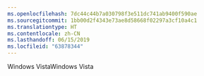 ```yaml
---
ms.openlocfilehash: 7dc44c44b7a030798f3e511dc741ab9400f590ae
ms.sourcegitcommit: 1bb00d2f4343e73ae8d58668f02297a3cf10a4c1
ms.translationtype: HT
ms.contentlocale: zh-CN
ms.lasthandoff: 06/15/2019
ms.locfileid: "63878344"
---
```

<span data-ttu-id="03bb1-101">Windows Vista</span><span class="sxs-lookup"><span data-stu-id="03bb1-101">Windows Vista</span></span>